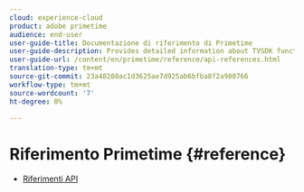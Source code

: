```yaml
---
cloud: experience-cloud
product: adobe primetime
audience: end-user
user-guide-title: Documentazione di riferimento di Primetime
user-guide-description: Provides detailed information about TVSDK functions, data structures and other programming constructs.
user-guide-url: /content/en/primetime/reference/api-references.html
translation-type: tm+mt
source-git-commit: 23a48208ac1d3625ae7d925ab6bfba8f2a980766
workflow-type: tm+mt
source-wordcount: '7'
ht-degree: 0%

---
```



# Riferimento Primetime {#reference}

+ [Riferimenti API](api-references.md)
